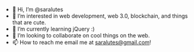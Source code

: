 - 👋 Hi, I’m @saralutes
- 👀 I’m interested in web development, web 3.0, blockchain, and things that are cute.
- 🌱 I’m currently learning jQuery :)
- 💞️ I’m looking to collaborate on cool things on the web.
- 📫 How to reach me email me at saralutes@gmail.com!

<!---
saralutes/saralutes is a ✨ special ✨ repository because its `README.md` (this file) appears on your GitHub profile.
You can click the Preview link to take a look at your changes.
--->
